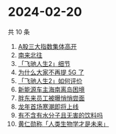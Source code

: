 # 2024-02-20

共 10 条

<!-- BEGIN -->
<!-- 最后更新时间 Tue Feb 20 2024 05:07:16 GMT+0800 (China Standard Time) -->

1. [A股三大指数集体高开](https://www.zhihu.com/search?q=A%E8%82%A1%E4%B8%89%E5%A4%A7%E6%8C%87%E6%95%B0%E9%9B%86%E4%BD%93%E9%AB%98%E5%BC%80)
1. [南来北往](https://www.zhihu.com/search?q=%E5%8D%97%E6%9D%A5%E5%8C%97%E5%BE%80)
1. [「飞驰人生2」细节](https://www.zhihu.com/search?q=%E3%80%8C%E9%A3%9E%E9%A9%B0%E4%BA%BA%E7%94%9F2%E3%80%8D%E7%BB%86%E8%8A%82)
1. [为什么大家不再提 5G 了](https://www.zhihu.com/search?q=%E4%B8%BA%E4%BB%80%E4%B9%88%E5%A4%A7%E5%AE%B6%E4%B8%8D%E5%86%8D%E6%8F%90%205G%20%E4%BA%86)
1. [「飞驰人生2」如何评价](https://www.zhihu.com/search?q=%E3%80%8C%E9%A3%9E%E9%A9%B0%E4%BA%BA%E7%94%9F2%E3%80%8D%E5%A6%82%E4%BD%95%E8%AF%84%E4%BB%B7)
1. [新能源车主海南离岛困境](https://www.zhihu.com/search?q=%E6%96%B0%E8%83%BD%E6%BA%90%E8%BD%A6%E4%B8%BB%E6%B5%B7%E5%8D%97%E7%A6%BB%E5%B2%9B%E5%9B%B0%E5%A2%83)
1. [胖东来员工被曝悄悄尝面](https://www.zhihu.com/search?q=%E8%83%96%E4%B8%9C%E6%9D%A5%E5%91%98%E5%B7%A5%E8%A2%AB%E6%9B%9D%E6%82%84%E6%82%84%E5%B0%9D%E9%9D%A2)
1. [龙年首场寒潮即将上线](https://www.zhihu.com/search?q=%E9%BE%99%E5%B9%B4%E9%A6%96%E5%9C%BA%E5%AF%92%E6%BD%AE%E5%8D%B3%E5%B0%86%E4%B8%8A%E7%BA%BF)
1. [有不含有水分子且无害的饮料吗](https://www.zhihu.com/search?q=%E6%9C%89%E4%B8%8D%E5%90%AB%E6%9C%89%E6%B0%B4%E5%88%86%E5%AD%90%E4%B8%94%E6%97%A0%E5%AE%B3%E7%9A%84%E9%A5%AE%E6%96%99%E5%90%97)
1. [黄仁勋称「人类生物学才是未来」](https://www.zhihu.com/search?q=%E9%BB%84%E4%BB%81%E5%8B%8B%E7%A7%B0%E3%80%8C%E4%BA%BA%E7%B1%BB%E7%94%9F%E7%89%A9%E5%AD%A6%E6%89%8D%E6%98%AF%E6%9C%AA%E6%9D%A5%E3%80%8D)

<!-- END -->
